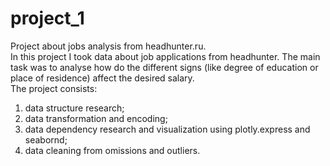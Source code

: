 # project_1
Project about jobs analysis from headhunter.ru. <br>
In this project I took data about job applications from headhunter. The main task was to analyse how do the different signs (like degree of education or place of residence) affect the desired salary. <br>
The project consists:
1. data structure research;
2. data transformation and encoding;
3. data dependency research and visualization using plotly.express and seabornd;
4. data cleaning from omissions and outliers.
   
